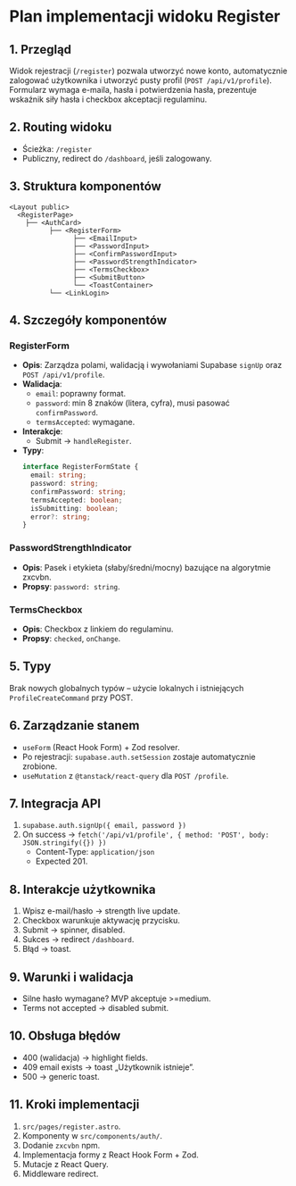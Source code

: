 # Plan implementacji widoku Register

## 1. Przegląd

Widok rejestracji (`/register`) pozwala utworzyć nowe konto, automatycznie zalogować użytkownika i utworzyć pusty profil (`POST /api/v1/profile`). Formularz wymaga e-maila, hasła i potwierdzenia hasła, prezentuje wskaźnik siły hasła i checkbox akceptacji regulaminu.

## 2. Routing widoku

- Ścieżka: `/register`
- Publiczny, redirect do `/dashboard`, jeśli zalogowany.

## 3. Struktura komponentów

```
<Layout public>
  <RegisterPage>
    ├── <AuthCard>
          ├── <RegisterForm>
                ├── <EmailInput>
                ├── <PasswordInput>
                ├── <ConfirmPasswordInput>
                ├── <PasswordStrengthIndicator>
                ├── <TermsCheckbox>
                ├── <SubmitButton>
                └── <ToastContainer>
          └── <LinkLogin>
```

## 4. Szczegóły komponentów

### RegisterForm

- **Opis**: Zarządza polami, walidacją i wywołaniami Supabase `signUp` oraz `POST /api/v1/profile`.
- **Walidacja**:
  - `email`: poprawny format.
  - `password`: min 8 znaków (litera, cyfra), musi pasować `confirmPassword`.
  - `termsAccepted`: wymagane.
- **Interakcje**:
  - Submit → `handleRegister`.
- **Typy**:
  ```typescript
  interface RegisterFormState {
    email: string;
    password: string;
    confirmPassword: string;
    termsAccepted: boolean;
    isSubmitting: boolean;
    error?: string;
  }
  ```

### PasswordStrengthIndicator

- **Opis**: Pasek i etykieta (słaby/średni/mocny) bazujące na algorytmie zxcvbn.
- **Propsy**: `password: string`.

### TermsCheckbox

- **Opis**: Checkbox z linkiem do regulaminu.
- **Propsy**: `checked`, `onChange`.

## 5. Typy

Brak nowych globalnych typów – użycie lokalnych i istniejących `ProfileCreateCommand` przy POST.

## 6. Zarządzanie stanem

- `useForm` (React Hook Form) + Zod resolver.
- Po rejestracji: `supabase.auth.setSession` zostaje automatycznie zrobione.
- `useMutation` z `@tanstack/react-query` dla `POST /profile`.

## 7. Integracja API

1. `supabase.auth.signUp({ email, password })`
2. On success → `fetch('/api/v1/profile', { method: 'POST', body: JSON.stringify({}) })`
   - Content-Type: `application/json`
   - Expected 201.

## 8. Interakcje użytkownika

1. Wpisz e-mail/hasło → strength live update.
2. Checkbox warunkuje aktywację przycisku.
3. Submit → spinner, disabled.
4. Sukces → redirect `/dashboard`.
5. Błąd → toast.

## 9. Warunki i walidacja

- Silne hasło wymagane? MVP akceptuje >=medium.
- Terms not accepted → disabled submit.

## 10. Obsługa błędów

- 400 (walidacja) → highlight fields.
- 409 email exists → toast „Użytkownik istnieje”.
- 500 → generic toast.

## 11. Kroki implementacji

1. `src/pages/register.astro`.
2. Komponenty w `src/components/auth/`.
3. Dodanie `zxcvbn` npm.
4. Implementacja formy z React Hook Form + Zod.
5. Mutacje z React Query.
6. Middleware redirect.
